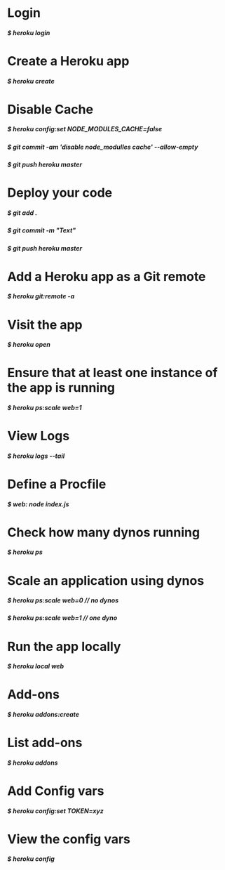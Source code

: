 # Login
##### $ heroku login


# Create a Heroku app
##### $ heroku create

# Disable Cache
##### $ heroku config:set NODE_MODULES_CACHE=false
##### $ git commit -am 'disable node_modulles cache' --allow-empty
##### $ git push heroku master

# Deploy your code
##### $ git add .
##### $ git commit -m "Text"
##### $ git push heroku master

# Add a Heroku app as a Git remote
##### $ heroku git:remote -a <app name>

# Visit the app
##### $ heroku open

# Ensure that at least one instance of the app is running
##### $ heroku ps:scale web=1

# View Logs
##### $ heroku logs --tail

# Define a Procfile
##### $ web: node index.js

# Check how many dynos running
##### $ heroku ps

# Scale an application using dynos
##### $ heroku ps:scale web=0 // no dynos
##### $ heroku ps:scale web=1 // one dyno

# Run the app locally
##### $ heroku local web

# Add-ons
##### $ heroku addons:create <add-ons>

# List add-ons
##### $ heroku addons

# Add Config vars
##### $ heroku config:set TOKEN=xyz

# View the config vars
##### $ heroku config
